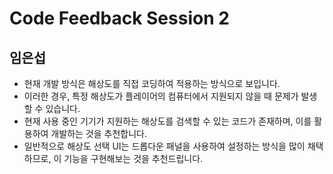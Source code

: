 # Code Feedback Session 2

## 임은섭

* 현재 개발 방식은 해상도를 직접 코딩하여 적용하는 방식으로 보입니다.
* 이러한 경우, 특정 해상도가 플레이어의 컴퓨터에서 지원되지 않을 때 문제가 발생할 수 있습니다.
* 현재 사용 중인 기기가 지원하는 해상도를 검색할 수 있는 코드가 존재하며, 이를 활용하여 개발하는 것을 추천합니다.
* 일반적으로 해상도 선택 UI는 드롭다운 패널을 사용하여 설정하는 방식을 많이 채택하므로, 이 기능을 구현해보는 것을 추천드립니다.